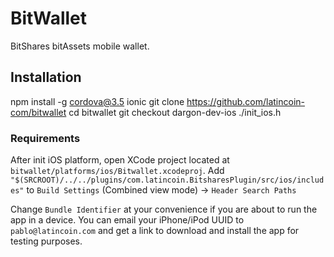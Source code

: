 BitWallet
=========

BitShares bitAssets mobile wallet.

## Installation
npm install -g cordova@3.5 ionic
git clone https://github.com/latincoin-com/bitwallet
cd bitwallet
git checkout dargon-dev-ios
./init_ios.h

### Requirements
After init iOS platform, open XCode project located at `bitwallet/platforms/ios/Bitwallet.xcodeproj`.
Add `"$(SRCROOT)/../../plugins/com.latincoin.BitsharesPlugin/src/ios/includes"` to `Build Settings` (Combined view mode) -> `Header Search Paths`

Change `Bundle Identifier` at your convenience if you are about to run the app in a device.
You can email your iPhone/iPod UUID to `pablo@latincoin.com` and get a link to download and install the app for testing purposes.
